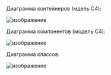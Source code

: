 Диаграмма контейнеров (мдель C4):

![изображение](https://github.com/user-attachments/assets/580df52a-e5f7-434f-876e-b7cbcc27d56a)

Диаграмма компонентов (модель C4):

![изображение](https://github.com/user-attachments/assets/52c55978-a644-47b5-8135-72feecb90b72)

Диаграмма классов:

![изображение](https://github.com/user-attachments/assets/6400a170-5bb6-430b-8c3a-60148b92adf8)


